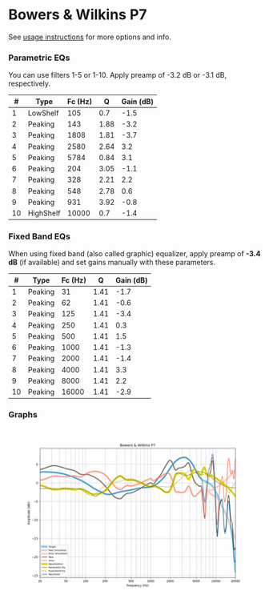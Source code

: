 # Bowers & Wilkins P7
See [usage instructions](https://github.com/jaakkopasanen/AutoEq#usage) for more options and info.

### Parametric EQs
You can use filters 1-5 or 1-10. Apply preamp of -3.2 dB or -3.1 dB, respectively.

|   # | Type      |   Fc (Hz) |    Q |   Gain (dB) |
|-----|-----------|-----------|------|-------------|
|   1 | LowShelf  |       105 | 0.7  |        -1.5 |
|   2 | Peaking   |       143 | 1.88 |        -3.2 |
|   3 | Peaking   |      1808 | 1.81 |        -3.7 |
|   4 | Peaking   |      2580 | 2.64 |         3.2 |
|   5 | Peaking   |      5784 | 0.84 |         3.1 |
|   6 | Peaking   |       204 | 3.05 |        -1.1 |
|   7 | Peaking   |       328 | 2.21 |         2.2 |
|   8 | Peaking   |       548 | 2.78 |         0.6 |
|   9 | Peaking   |       931 | 3.92 |        -0.8 |
|  10 | HighShelf |     10000 | 0.7  |        -1.4 |

### Fixed Band EQs
When using fixed band (also called graphic) equalizer, apply preamp of **-3.4 dB** (if available) and set gains manually with these parameters.

|   # | Type    |   Fc (Hz) |    Q |   Gain (dB) |
|-----|---------|-----------|------|-------------|
|   1 | Peaking |        31 | 1.41 |        -1.7 |
|   2 | Peaking |        62 | 1.41 |        -0.6 |
|   3 | Peaking |       125 | 1.41 |        -3.4 |
|   4 | Peaking |       250 | 1.41 |         0.3 |
|   5 | Peaking |       500 | 1.41 |         1.5 |
|   6 | Peaking |      1000 | 1.41 |        -1.3 |
|   7 | Peaking |      2000 | 1.41 |        -1.4 |
|   8 | Peaking |      4000 | 1.41 |         3.3 |
|   9 | Peaking |      8000 | 1.41 |         2.2 |
|  10 | Peaking |     16000 | 1.41 |        -2.9 |

### Graphs
![](./Bowers%20&%20Wilkins%20P7.png)
